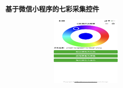 ## 基于微信小程序的七彩采集控件

<p align="center">
  <img src="doc/show.PNG" width="200px" height="200px" alt="Banner" />
</p>

